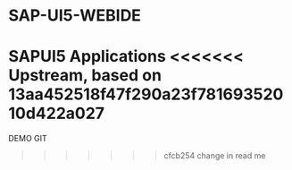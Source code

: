 # SAP-UI5-WEBIDE
SAPUI5 Applications
<<<<<<< Upstream, based on 13aa452518f47f290a23f78169352010d422a027
=======
DEMO GIT
>>>>>>> cfcb254 change in read me
